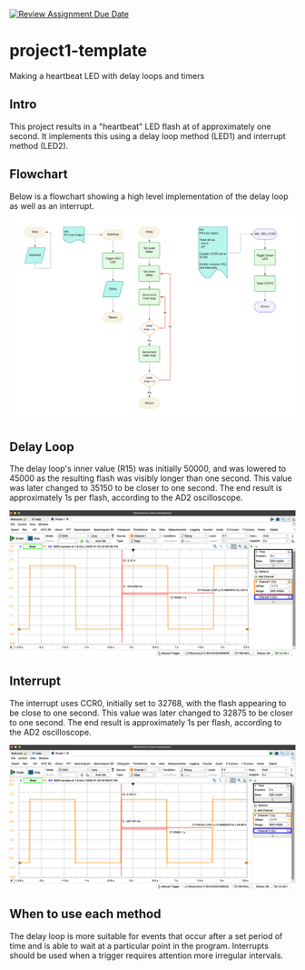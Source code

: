 [![Review Assignment Due Date](https://classroom.github.com/assets/deadline-readme-button-22041afd0340ce965d47ae6ef1cefeee28c7c493a6346c4f15d667ab976d596c.svg)](https://classroom.github.com/a/UwCBxwld)
# project1-template
Making a heartbeat LED with delay loops and timers

## Intro
This project results in a "heartbeat" LED flash at of approximately one second. It implements this using a delay loop method (LED1) and interrupt method (LED2).

## Flowchart
Below is a flowchart showing a high level implementation of the delay loop as well as an interrupt.
![flowchart of delay loop and interrupt](/docs/assets/flowchart.svg)

## Delay Loop
The delay loop's inner value (R15) was initially 50000, and was lowered to 45000 as the resulting flash was visibly longer than one second. This value was later changed to 35150 to be closer to one second. The end result is approximately 1s per flash, according to the AD2 oscilloscope.

![LED1 oscilloscope reading](/docs/assets/LED1_oscilloscope.png)
    
## Interrupt
The interrupt uses CCR0, initially set to 32768, with the flash appearing to be close to one second. This value was later changed to 32875 to be closer to one second. The end result is approximately 1s per flash, according to the AD2 oscilloscope.

![LED2 oscilloscope reading](/docs/assets/LED2_oscilloscope.png)

## When to use each method
The delay loop is more suitable for events that occur after a set period of time and is able to wait at a particular point in the program. Interrupts should be used when a trigger requires attention more irregular intervals.
